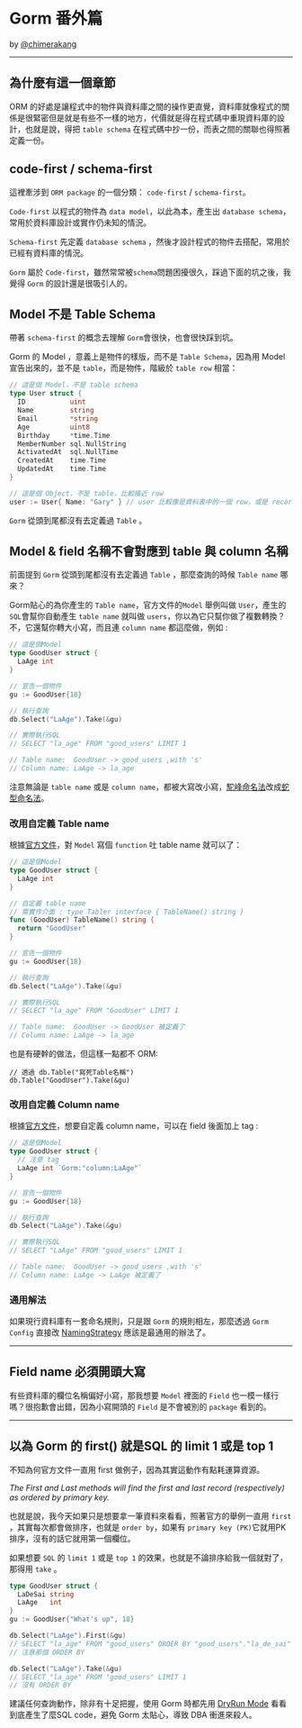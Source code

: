 # Gorm 番外篇
by [@chimerakang](https://github.com/chimerakang)

---
## 為什麼有這一個章節
ORM 的好處是讓程式中的物件與資料庫之間的操作更直覺，資料庫就像程式的關係是很緊密但是就是有些不一樣的地方，代價就是得在程式碼中重現資料庫的設計，也就是說，得把 `table schema` 在程式碼中抄一份，而表之間的關聯也得照著定義一份。

## code-first / schema-first
這裡牽涉到 `ORM package` 的一個分類： `code-first` / `schema-first`。

`Code-first` 以程式的物件為 `data model`，以此為本，產生出 `database schema`，常用於資料庫設計或實作仍未知的情況。

`Schema-first` 先定義 `database schema` ，然後才設計程式的物件去搭配，常用於已經有資料庫的情況。

`Gorm` 屬於 `Code-first`，雖然常常被`schema`問題困擾很久，踩過下面的坑之後，我覺得 `Gorm` 的設計還是很吸引人的。

## Model 不是 Table Schema
帶著 `schema-first` 的概念去理解 `Gorm`會很快，也會很快踩到坑。

Gorm 的 Model ，意義上是物件的樣版，而不是 `Table Schema`，因為用 Model 宣告出來的，並不是 `table`，而是物件，階級於 `table row` 相當：
```go
// 這是個 Model，不是 table schema
type User struct {
  ID           uint
  Name         string
  Email        *string
  Age          uint8
  Birthday     *time.Time
  MemberNumber sql.NullString
  ActivatedAt  sql.NullTime
  CreatedAt    time.Time
  UpdatedAt    time.Time
}

// 這是個 Object，不是 table，比較接近 row
user := User{ Name: "Gary" } // user 比較像是資料表中的一個 row，或是 record
```
`Gorm` 從頭到尾都沒有去定義過 `Table` 。

## Model & field 名稱不會對應到 table 與 column 名稱
前面提到 `Gorm` 從頭到尾都沒有去定義過 `Table` ，那麼查詢的時候 `Table name` 哪來？

Gorm貼心的為你產生的 `Table name`，官方文件的`Model` 舉例叫做 `User`，產生的`SQL`會幫你自動產生 `table name` 就叫做 `users`，你以為它只幫你做了複數轉換？不，它還幫你轉大小寫，而且連 `column name` 都這麼做，例如 :
```go
// 這是個Model
type GoodUser struct {
  LaAge int
}

// 宣告一個物件
gu := GoodUser{18}

// 執行查詢
db.Select("LaAge").Take(&gu)

// 實際執行SQL
// SELECT "la_age" FROM "good_users" LIMIT 1

// Table name:  GoodUser -> good_users ,with 's'
// Column name: LaAge -> la_age
```
注意無論是 `table name` 或是 `column name`，都被大寫改小寫，[駝峰命名法](https://zh.wikipedia.org/zh-tw/%E9%A7%9D%E5%B3%B0%E5%BC%8F%E5%A4%A7%E5%B0%8F%E5%AF%AB)改成[蛇型命名法](https://zh.wikipedia.org/zh-tw/%E8%9B%87%E5%BD%A2%E5%91%BD%E5%90%8D%E6%B3%95)。

### 改用自定義 Table name

根據[官方文件](https://Gorm.io/docs/conventions.html#Pluralized-Table-Name)，對 `Model` 寫個 `function` 吐 table name 就可以了：

```go
// 這是個Model
type GoodUser struct {
  LaAge int
}

// 自定義 table name
// 需實作介面 : type Tabler interface { TableName() string }
func (GoodUser) TableName() string {
  return "GoodUser"
}

// 宣告一個物件
gu := GoodUser{18}

// 執行查詢
db.Select("LaAge").Take(&gu)

// 實際執行SQL
// SELECT "la_age" FROM "GoodUser" LIMIT 1

// Table name:  GoodUser -> GoodUser 被定義了
// Column name: LaAge -> la_age
```

也是有硬幹的做法，但這樣一點都不 ORM:
```
// 透過 db.Table("寫死Table名稱")
db.Table("GoodUser").Take(&gu)
```

### 改用自定義 Column name

根據[官方文件](https://Gorm.io/docs/conventions.html#Column-Name)，想要自定義 column name，可以在 field 後面加上 tag :

```go
// 這是個Model
type GoodUser struct {
  // 注意 tag
  LaAge int `Gorm:"column:LaAge"`
}

// 宣告一個物件
gu := GoodUser{18}

// 執行查詢
db.Select("LaAge").Take(&gu)

// 實際執行SQL
// SELECT "LaAge" FROM "good_users" LIMIT 1

// Table name:  GoodUser -> good_users ,with 's'
// Column name: LaAge -> LaAge 被定義了 
```

### 通用解法
如果現行資料庫有一套命名規則，只是跟 `Gorm` 的規則相左，那麼透過 `Gorm Config` 直接改 [NamingStrategy](https://Gorm.io/docs/Gorm_config.html#NamingStrategy) 應該是最通用的辦法了。

---
## Field name 必須開頭大寫
有些資料庫的欄位名稱偏好小寫，那我想要 `Model` 裡面的 `Field` 也一模一樣行嗎？很抱歉會出錯，因為小寫開頭的 `Field` 是不會被別的 `package` 看到的。

---
## 以為 Gorm 的 first() 就是SQL 的 limit 1 或是 top 1
不知為何官方文件一直用 first 做例子，因為其實這動作有點耗運算資源。

  *The First and Last methods will find the first and last record (respectively) as ordered by primary key.*

也就是說，我今天如果只是想要拿一筆資料來看看，照著官方的舉例一直用 `first` ，其實每次都會做排序，也就是 `order by`，如果有 `primary key (PK)`它就用PK排序，沒有的話它就用第一個欄位。

如果想要 `SQL` 的 `limit 1` 或是 `top 1` 的效果，也就是不論排序給我一個就對了，那得用 `take` 。
```go
type GoodUser struct {
  LaDeSai string
  LaAge   int
}
gu := GoodUser{"What's up", 18}

db.Select("LaAge").First(&gu)
// SELECT "la_age" FROM "good_users" ORDER BY "good_users"."la_de_sai" LIMIT 1
// 注意那個 ORDER BY

db.Select("LaAge").Take(&gu)
// SELECT "la_age" FROM "good_users" LIMIT 1
// 沒有 ORDER BY
```
建議任何查詢動作，除非有十足把握，使用 Gorm 時都先用 [DryRun Mode](https://Gorm.io/docs/sql_builder.html#DryRun-Mode) 看看到底產生了麼SQL code，避免 Gorm 太貼心，導致 DBA 衝進來殺人。


